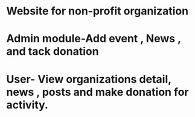 # Website for non-profit organization
# Admin module-Add event , News , and tack donation
# User- View organizations detail, news , posts and make donation for activity.
